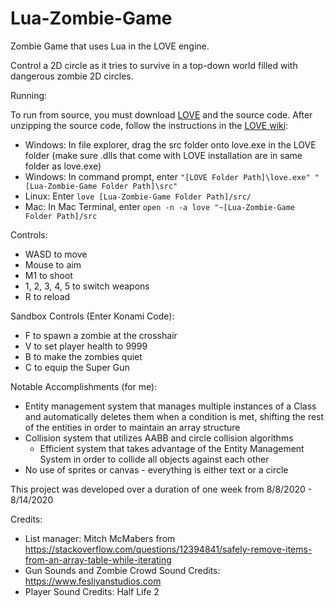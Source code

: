 # Lua-Zombie-Game
Zombie Game that uses Lua in the LOVE engine.

Control a 2D circle as it tries to survive in a top-down world filled with dangerous zombie 2D circles.

Running:

To run from source, you must download [LOVE](https://love2d.org/) and the source code. After unzipping the source code, follow the instructions in the [LOVE wiki](https://love2d.org/wiki/Getting_Started#Running_Games):

* Windows: In file explorer, drag the src folder onto love.exe in the LOVE folder (make sure .dlls that come with LOVE installation are in same folder as love.exe)
* Windows: In command prompt, enter `"[LOVE Folder Path]\love.exe" "[Lua-Zombie-Game Folder Path]\src"`
* Linux: Enter `love [Lua-Zombie-Game Folder Path]/src/`
* Mac: In Mac Terminal, enter `open -n -a love "~[Lua-Zombie-Game Folder Path]/src`

Controls:
* WASD to move
* Mouse to aim
* M1 to shoot
* 1, 2, 3, 4, 5 to switch weapons
* R to reload

Sandbox Controls (Enter Konami Code):
* F to spawn a zombie at the crosshair
* V to set player health to 9999
* B to make the zombies quiet
* C to equip the Super Gun

Notable Accomplishments (for me):
* Entity management system that manages multiple instances of a Class and automatically deletes them when a condition is met, shifting the rest of the entities in order to maintain an array structure
* Collision system that utilizes AABB and circle collision algorithms
  * Efficient system that takes advantage of the Entity Management System in order to collide all objects against each other
* No use of sprites or canvas - everything is either text or a circle

This project was developed over a duration of one week from 8/8/2020 - 8/14/2020

Credits:
* List manager: Mitch McMabers from https://stackoverflow.com/questions/12394841/safely-remove-items-from-an-array-table-while-iterating
* Gun Sounds and Zombie Crowd Sound Credits: https://www.fesliyanstudios.com
* Player Sound Credits: Half Life 2
